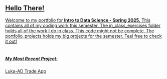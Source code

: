 <h2> <a href="https://www.youtube.com/watch?v=6D9Uh6oeMlA"> Hello There!</h2>
<p>  Welcome to my portfolio for <b>Intro to Data Science - Spring 2025.</b> This contains all of my coding work this semester. The in_class_exercises folder holds all of the work I do in class. This code might not be complete. The portfolio_projects holds my big projects for the semester. Feel free to check it out!
<br>

 #
<h5> My Most Recent Project: </h5> 
<p> <a href='https://github.com/jack-b-thomas/THOMAS-Data-Science-Portfolio/tree/main/portfolio_projects/luka_ad_trade_app'> Luka-AD Trade App </p>
 
